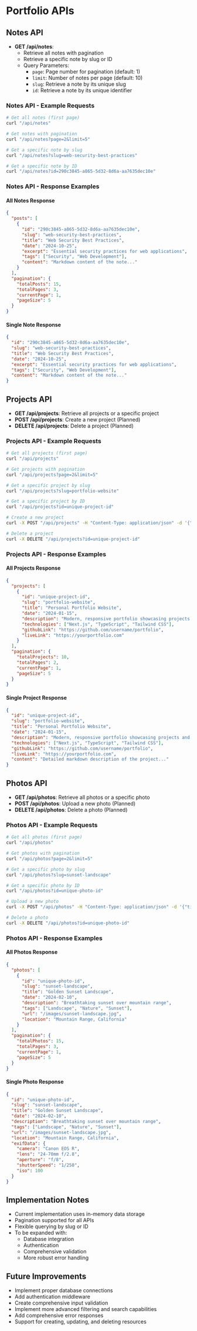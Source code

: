 # Portfolio APIs

## Notes API
- **GET /api/notes**: 
  - Retrieve all notes with pagination
  - Retrieve a specific note by slug or ID
  - Query Parameters:
    - `page`: Page number for pagination (default: 1)
    - `limit`: Number of notes per page (default: 10)
    - `slug`: Retrieve a note by its unique slug
    - `id`: Retrieve a note by its unique identifier

### Notes API - Example Requests
```bash
# Get all notes (first page)
curl "/api/notes"

# Get notes with pagination
curl "/api/notes?page=2&limit=5"

# Get a specific note by slug
curl "/api/notes?slug=web-security-best-practices"

# Get a specific note by ID
curl "/api/notes?id=290c3845-a865-5d32-8d6a-aa7635dec10e"
```

### Notes API - Response Examples
#### All Notes Response
```json
{
  "posts": [
    {
      "id": "290c3845-a865-5d32-8d6a-aa7635dec10e",
      "slug": "web-security-best-practices",
      "title": "Web Security Best Practices",
      "date": "2024-10-25",
      "excerpt": "Essential security practices for web applications",
      "tags": ["Security", "Web Development"],
      "content": "Markdown content of the note..."
    }
  ],
  "pagination": {
    "totalPosts": 15,
    "totalPages": 3,
    "currentPage": 1,
    "pageSize": 5
  }
}
```

#### Single Note Response
```json
{
  "id": "290c3845-a865-5d32-8d6a-aa7635dec10e",
  "slug": "web-security-best-practices",
  "title": "Web Security Best Practices",
  "date": "2024-10-25",
  "excerpt": "Essential security practices for web applications",
  "tags": ["Security", "Web Development"],
  "content": "Markdown content of the note..."
}
```

## Projects API
- **GET /api/projects**: Retrieve all projects or a specific project
- **POST /api/projects**: Create a new project (Planned)
- **DELETE /api/projects**: Delete a project (Planned)

### Projects API - Example Requests
```bash
# Get all projects (first page)
curl "/api/projects"

# Get projects with pagination
curl "/api/projects?page=2&limit=5"

# Get a specific project by slug
curl "/api/projects?slug=portfolio-website"

# Get a specific project by ID
curl "/api/projects?id=unique-project-id"

# Create a new project
curl -X POST "/api/projects" -H "Content-Type: application/json" -d '{"title": "New Project", "description": "Description of the new project", "technologies": ["React", "Node.js"], "githubLink": "https://github.com/username/new-project", "liveLink": "https://new-project.com"}'

# Delete a project
curl -X DELETE "/api/projects?id=unique-project-id"
```

### Projects API - Response Examples
#### All Projects Response
```json
{
  "projects": [
    {
      "id": "unique-project-id",
      "slug": "portfolio-website",
      "title": "Personal Portfolio Website",
      "date": "2024-01-15",
      "description": "Modern, responsive portfolio showcasing projects and skills",
      "technologies": ["Next.js", "TypeScript", "Tailwind CSS"],
      "githubLink": "https://github.com/username/portfolio",
      "liveLink": "https://yourportfolio.com"
    }
  ],
  "pagination": {
    "totalProjects": 10,
    "totalPages": 2,
    "currentPage": 1,
    "pageSize": 5
  }
}
```

#### Single Project Response
```json
{
  "id": "unique-project-id",
  "slug": "portfolio-website",
  "title": "Personal Portfolio Website",
  "date": "2024-01-15",
  "description": "Modern, responsive portfolio showcasing projects and skills",
  "technologies": ["Next.js", "TypeScript", "Tailwind CSS"],
  "githubLink": "https://github.com/username/portfolio",
  "liveLink": "https://yourportfolio.com",
  "content": "Detailed markdown description of the project..."
}
```

## Photos API
- **GET /api/photos**: Retrieve all photos or a specific photo
- **POST /api/photos**: Upload a new photo (Planned)
- **DELETE /api/photos**: Delete a photo (Planned)

### Photos API - Example Requests
```bash
# Get all photos (first page)
curl "/api/photos"

# Get photos with pagination
curl "/api/photos?page=2&limit=5"

# Get a specific photo by slug
curl "/api/photos?slug=sunset-landscape"

# Get a specific photo by ID
curl "/api/photos?id=unique-photo-id"

# Upload a new photo
curl -X POST "/api/photos" -H "Content-Type: application/json" -d '{"title": "New Photo", "description": "Description of the new photo", "tags": ["Landscape", "Nature"], "url": "/images/new-photo.jpg", "location": "Mountain Range, California"}'

# Delete a photo
curl -X DELETE "/api/photos?id=unique-photo-id"
```

### Photos API - Response Examples
#### All Photos Response
```json
{
  "photos": [
    {
      "id": "unique-photo-id",
      "slug": "sunset-landscape",
      "title": "Golden Sunset Landscape",
      "date": "2024-02-10",
      "description": "Breathtaking sunset over mountain range",
      "tags": ["Landscape", "Nature", "Sunset"],
      "url": "/images/sunset-landscape.jpg",
      "location": "Mountain Range, California"
    }
  ],
  "pagination": {
    "totalPhotos": 15,
    "totalPages": 3,
    "currentPage": 1,
    "pageSize": 5
  }
}
```

#### Single Photo Response
```json
{
  "id": "unique-photo-id",
  "slug": "sunset-landscape",
  "title": "Golden Sunset Landscape",
  "date": "2024-02-10",
  "description": "Breathtaking sunset over mountain range",
  "tags": ["Landscape", "Nature", "Sunset"],
  "url": "/images/sunset-landscape.jpg",
  "location": "Mountain Range, California",
  "exifData": {
    "camera": "Canon EOS R",
    "lens": "24-70mm f/2.8",
    "aperture": "f/8",
    "shutterSpeed": "1/250",
    "iso": 100
  }
}
```

## Implementation Notes
- Current implementation uses in-memory data storage
- Pagination supported for all APIs
- Flexible querying by slug or ID
- To be expanded with:
  - Database integration
  - Authentication
  - Comprehensive validation
  - More robust error handling

## Future Improvements
- Implement proper database connections
- Add authentication middleware
- Create comprehensive input validation
- Implement more advanced filtering and search capabilities
- Add comprehensive error responses
- Support for creating, updating, and deleting resources
